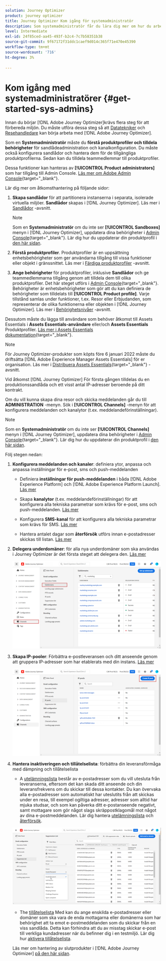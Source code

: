 ```yaml
---
solution: Journey Optimizer
product: journey optimizer
title: Journey Optimizer Kom igång för systemadministratör
description: Som systemadministratör får du lära dig mer om hur du arbetar med Journey Optimizer
level: Intermediate
exl-id: 24f85ced-aa45-493f-b2c4-7c7b58351b38
source-git-commit: 9f67172f31ddc1caef9d014c365f71e470e45390
workflow-type: tm+mt
source-wordcount: '716'
ht-degree: 3%

---
```


# Kom igång med systemadministratörer {#get-started-sys-admins}

Innan du börjar [!DNL Adobe Journey Optimizer]krävs flera steg för att förbereda miljön.  Du måste utföra dessa steg så att [Datatekniker](data-engineer.md) och [Resehandledare](marketer.md) kan börja arbeta med [!DNL Adobe Journey Optimizer].


Som en **Systemadministratör** måste du **förstå produktprofiler och tilldela behörigheter** för sandlådeadministration och kanalkonfiguration. Du måste också konfigurera sandlådor och hantera dem för de tillgängliga produktprofilerna. Sedan kan du tilldela teammedlemmar till produktprofiler.

Dessa funktioner kan hanteras av **[!UICONTROL Product administrators]** som har tillgång till Admin Console. [Läs mer om Adobe Admin Console](https://helpx.adobe.com/se/enterprise/admin-guide.html){target="_blank"}.

Lär dig mer om åtkomsthantering på följande sidor:

1. **Skapa sandlådor** för att partitionera instanserna i separata, isolerade virtuella miljöer. **Sandlådor** skapas i [!DNL Journey Optimizer]. Läs mer i [Sandlådor](../../administration/sandboxes.md) -avsnitt.

   >[!NOTE]
   >Som en **Systemadministratör** om du inte ser **[!UICONTROL Sandboxes]** menyn i [!DNL Journey Optimizer], uppdatera dina behörigheter i [Admin Console](https://adminconsole.adobe.com/){target="_blank"}. Lär dig hur du uppdaterar din produktprofil i [den här sidan](../../administration/permissions.md#edit-product-profile).
   >

1. **Förstå produktprofiler**. Produktprofiler är en uppsättning enhetsbehörigheter som ger användarna tillgång till vissa funktioner eller objekt i gränssnittet. Läs mer i [Färdiga produktprofiler](../../administration/ootb-product-profiles.md) -avsnitt.

1. **Ange behörigheter** för produktprofiler, inklusive **Sandlådor** och ge teammedlemmarna tillgång genom att tilldela dem till olika produktprofiler. Det här steget utförs i [Admin Console](https://adminconsole.adobe.com/){target="_blank"}. Behörigheter är enhetsbehörigheter som gör att du kan definiera de behörigheter som tilldelats till **[!UICONTROL Product profile]**. Varje tillstånd samlas under funktioner, t.ex. Resor eller Erbjudanden, som representerar de olika funktionerna eller objekten i [!DNL Journey Optimizer]. Läs mer i [Behörighetsnivåer](../../administration/high-low-permissions.md) -avsnitt.

Dessutom måste du lägga till användare som behöver åtkomst till Assets Essentials i **Assets Essentials-användare** eller/och **Assets Essentials** Produktprofiler. [Läs mer i Assets Essentials dokumentation](https://experienceleague.adobe.com/docs/experience-manager-assets-essentials/help/deploy-administer.html){target="_blank"}.

>[!NOTE]
>För Journey Optimizer-produkter som köpts före 6 januari 2022 måste du driftsätta [!DNL Adobe Experience Manager Assets Essentials] för er organisation. Läs mer i [Distribuera Assets Essentials](https://experienceleague.adobe.com/docs/experience-manager-assets-essentials/help/deploy-administer.html){target="_blank"} -avsnitt.

Vid åtkomst [!DNL Journey Optimizer] För första gången tilldelas du en produktionssandlåda och ett visst antal IP-adresser beroende på ditt kontrakt.

Om du vill kunna skapa dina resor och skicka meddelanden går du till **ADMINISTRATION** -menyn. Sök i **[!UICONTROL Channels]** -menyn för att konfigurera meddelanden och kanalytor (t.ex. meddelandeförinställningar).

>[!NOTE]
>Som en **Systemadministratör** om du inte ser **[!UICONTROL Channels]** menyn i [!DNL Journey Optimizer], uppdatera dina behörigheter i [Admin Console](https://adminconsole.adobe.com/){target="_blank"}. Lär dig hur du uppdaterar din produktprofil i [den här sidan](../../administration/permissions.md#edit-product-profile).
>

Följ stegen nedan:

1. **Konfigurera meddelanden och kanaler**: definiera ytor, anpassa och anpassa inställningar för e-post, sms och push-meddelanden

   * Definiera **inställningar för push-meddelanden** i båda [!DNL Adobe Experience Platform] och [!DNL Adobe Experience Platform Launch]. [Läs mer](../../push/push-gs.md)

   * Skapa **kanalytor** (t.ex. meddelandeförinställningar) för att konfigurera alla tekniska parametrar som krävs för e-post, sms och push-meddelanden. [Läs mer](../../configuration/channel-surfaces.md)

   * Konfigurera **SMS-kanal** för att konfigurera alla tekniska parametrar som krävs för SMS. [Läs mer](../../sms/sms-configuration.md)

   * Hantera antalet dagar som **återförsök** utförs innan e-postadresser skickas till listan. [Läs mer](../../configuration/manage-suppression-list.md)

1. **Delegera underdomäner**: för alla nya underdomäner som ska användas i Journey Optimizer är det första steget att delegera den. [Läs mer](../../configuration/about-subdomain-delegation.md)

   ![](../assets/subdomain.png)

1. **Skapa IP-pooler**: Förbättra e-postleveransen och ditt anseende genom att gruppera IP-adresser som har etablerats med din instans. [Läs mer](../../configuration/ip-pools.md)

   ![](../assets/ip-pool.png)

1. **Hantera inaktiveringen och tillåtelselista**: förbättra din leveransförmåga med dämpning och tillåtelselista

   * A [utelämningslista](../../reports/suppression-list.md) består av e-postadresser som du vill utesluta från leveranserna, eftersom det kan skada ditt anseende och din leveransfrekvens om du skickar till dessa kontakter. Du kan övervaka alla e-postadresser som automatiskt har uteslutits från att skickas under en resa, till exempel ogiltiga adresser, adresser som alltid har mjuka studsar, och som kan påverka ditt e-postanseende negativt, samt mottagare som gör något slags skräppostklagomål mot något av dina e-postmeddelanden. Lär dig hantera [utelämningslista](../../configuration/manage-suppression-list.md) och [återförsök](../../configuration/retries.md).

   ![](../assets/suppression-list-filtering-example.png)

   * The [tillåtelselista](../../configuration/allow-list.md) Med kan du ange enskilda e-postadresser eller domäner som ska vara de enda mottagarna eller domänerna som har behörighet att ta emot e-postmeddelanden som du skickar från en viss sandlåda. Detta kan förhindra att du av misstag skickar e-post till verkliga kundadresser när du befinner dig i en testmiljö. Lär dig hur [aktivera tillåtelselista](../../configuration/allow-list.md).

   Läs mer om hantering av slutprodukter i [!DNL Adobe Journey Optimizer] [på den här sidan](../../reports/deliverability.md).
